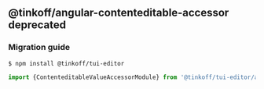 ## @tinkoff/angular-contenteditable-accessor deprecated

### Migration guide

```
$ npm install @tinkoff/tui-editor
```

```ts
import {ContenteditableValueAccessorModule} from '@tinkoff/tui-editor/angular-contenteditable-accessor';
```
